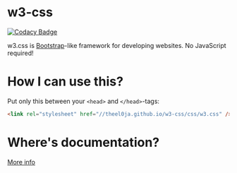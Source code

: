 # w3-css
[![Codacy Badge](https://api.codacy.com/project/badge/Grade/74d93035f3ac419d8bf6b35ef7a83a72)](https://www.codacy.com/app/theel0ja/w3-css?utm_source=github.com&amp;utm_medium=referral&amp;utm_content=theel0ja/w3-css&amp;utm_campaign=Badge_Grade)

w3.css is [Bootstrap](https://getbootstrap.com/)-like framework for developing websites. No JavaScript required!
# How I can use this?
Put only this between your ```<head>``` and ```</head>```-tags:
```html
<link rel="stylesheet" href="//theel0ja.github.io/w3-css/css/w3.css" />
```
# Where's documentation?
[More info](http://www.w3schools.com/w3css/default.asp)
